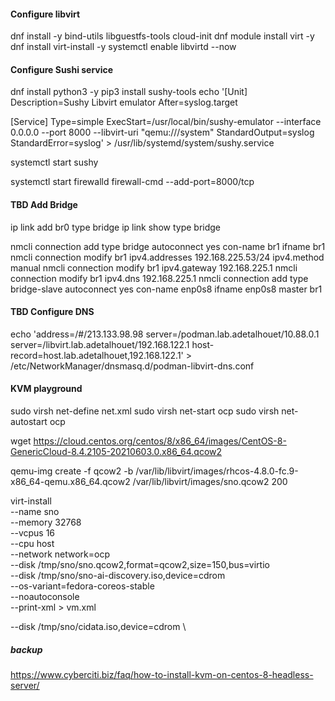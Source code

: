 #### Configure libvirt
dnf install -y bind-utils libguestfs-tools cloud-init
dnf module install virt -y
dnf install virt-install -y
systemctl enable libvirtd --now

#### Configure Sushi service
dnf install python3 -y
pip3 install sushy-tools
echo '[Unit]
Description=Sushy Libvirt emulator
After=syslog.target

[Service]
Type=simple
ExecStart=/usr/local/bin/sushy-emulator --interface 0.0.0.0 --port 8000 --libvirt-uri "qemu:///system"
StandardOutput=syslog
StandardError=syslog' > /usr/lib/systemd/system/sushy.service

systemctl start sushy

systemctl start firewalld
firewall-cmd --add-port=8000/tcp

#### TBD Add Bridge
ip link add br0 type bridge
ip link show type bridge

nmcli connection add type bridge autoconnect yes con-name br1 ifname br1
nmcli connection modify br1 ipv4.addresses 192.168.225.53/24 ipv4.method manual
nmcli connection modify br1 ipv4.gateway 192.168.225.1
nmcli connection modify br1 ipv4.dns 192.168.225.1
nmcli connection add type bridge-slave autoconnect yes con-name enp0s8 ifname enp0s8 master br1

#### TBD Configure DNS
echo 'address=/#/213.133.98.98
server=/podman.lab.adetalhouet/10.88.0.1
server=/libvirt.lab.adetalhouet/192.168.122.1
host-record=host.lab.adetalhouet,192.168.122.1' > /etc/NetworkManager/dnsmasq.d/podman-libvirt-dns.conf

#### KVM playground

sudo virsh net-define net.xml
sudo virsh net-start ocp
sudo virsh net-autostart ocp

wget https://cloud.centos.org/centos/8/x86_64/images/CentOS-8-GenericCloud-8.4.2105-20210603.0.x86_64.qcow2

qemu-img create -f qcow2 -b /var/lib/libvirt/images/rhcos-4.8.0-fc.9-x86_64-qemu.x86_64.qcow2 /var/lib/libvirt/images/sno.qcow2 200

virt-install \
--name sno \
--memory 32768 \
--vcpus 16 \
--cpu host \
--network network=ocp \
--disk /tmp/sno/sno.qcow2,format=qcow2,size=150,bus=virtio \
--disk /tmp/sno/sno-ai-discovery.iso,device=cdrom \
--os-variant=fedora-coreos-stable \
--noautoconsole \
--print-xml > vm.xml

--disk /tmp/sno/cidata.iso,device=cdrom \


##### backup
https://www.cyberciti.biz/faq/how-to-install-kvm-on-centos-8-headless-server/
